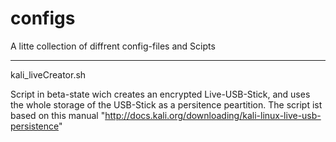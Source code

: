 # configs

A litte collection of diffrent config-files and Scipts

----------------------------------------------------------------
kali_liveCreator.sh

Script in beta-state wich creates an encrypted Live-USB-Stick, and
uses the whole storage of the USB-Stick as a persitence peartition.
The script ist based on this manual
"http://docs.kali.org/downloading/kali-linux-live-usb-persistence"
